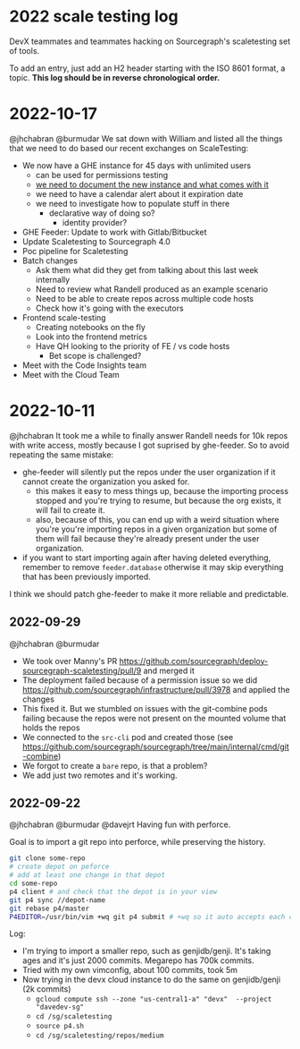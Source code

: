 # 2022 scale testing log

DevX teammates and teammates hacking on Sourcegraph's scaletesting set of tools.

To add an entry, just add an H2 header starting with the ISO 8601 format, a topic.
**This log should be in reverse chronological order.**

# 2022-10-17

@jhchabran @burmudar We sat down with William and listed all the things that we need to do based our recent exchanges on ScaleTesting:

- We now have a GHE instance for 45 days with unlimited users
  - can be used for permissions testing
  - [we need to document the new instance and what comes with it](https://github.com/sourcegraph/sourcegraph/issues/43032)
  - we need to have a calendar alert about it expiration date
  - we need to investigate how to populate stuff in there
    - declarative way of doing so?
      - identity provider?
- GHE Feeder: Update to work with Gitlab/Bitbucket
- Update Scaletesting to Sourcegraph 4.0
- Poc pipeline for Scaletesting
- Batch changes
  - Ask them what did they get from talking about this last week internally
  - Need to review what Randell produced as an example scenario
  - Need to be able to create repos across multiple code hosts
  - Check how it's going with the executors
- Frontend scale-testing
  - Creating notebooks on the fly
  - Look into the frontend metrics
  - Have QH looking to the priority of FE / vs code hosts
    - Bet scope is challenged?
- Meet with the Code Insights team
- Meet with the Cloud Team

# 2022-10-11

@jhchabran It took me a while to finally answer Randell needs for 10k repos with write access, mostly because I got suprised by ghe-feeder. So to avoid repeating the same mistake:

- ghe-feeder will silently put the repos under the user organization if it cannot create the organization you asked for.
  - this makes it easy to mess things up, because the importing process stopped and you're trying to resume, but because the org exists, it will fail to create it.
  - also, because of this, you can end up with a weird situation where you're you're importing repos in a given organization but some of them will fail because they're already present under the user organization.
- if you want to start importing again after having deleted everything, remember to remove `feeder.database` otherwise it may skip everything that has been previously imported.

I think we should patch ghe-feeder to make it more reliable and predictable.

## 2022-09-29

@jhchabran @burmudar

- We took over Manny's PR https://github.com/sourcegraph/deploy-sourcegraph-scaletesting/pull/9 and merged it
- The deployment failed because of a permission issue so we did https://github.com/sourcegraph/infrastructure/pull/3978 and applied the changes
- This fixed it. But we stumbled on issues with the git-combine pods failing because the repos were not present on the mounted volume that holds the repos
- We connected to the `src-cli` pod and created those (see https://github.com/sourcegraph/sourcegraph/tree/main/internal/cmd/git-combine)
- We forgot to create a `bare` repo, is that a problem?
- We add just two remotes and it's working.

## 2022-09-22

@jhchabran @burmudar @davejrt Having fun with perforce.

Goal is to import a git repo into perforce, while preserving the history.

```sh
git clone some-repo
# create depot on peforce
# add at least one change in that depot
cd some-repo
p4 client # and check that the depot is in your view
git p4 sync //depot-name
git rebase p4/master
P4EDITOR=/usr/bin/vim +wq git p4 submit # +wq so it auto accepts each changes
```

Log:
- I'm trying to import a smaller repo, such as genjidb/genji. It's taking ages and it's just 2000 commits. Megarepo has 700k commits.
- Tried with my own vimconfig, about 100 commits, took 5m
- Now trying in the devx cloud instance to do the same on genjidb/genji (2k commits)
  - `gcloud compute ssh --zone "us-central1-a" "devx"  --project "davedev-sg"`
  - `cd /sg/scaletesting`
  - `source p4.sh`
  - `cd /sg/scaletesting/repos/medium`


